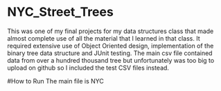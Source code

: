 # NYC_Street_Trees
This was one of my final projects for my data structures class that made almost complete use of all the material that I learned in that class. It required extensive use of Object Oriented design, implementation of the binary tree data structure and JUnit testing. The main csv file contained data from over a hundred thousand tree but unfortunately was too big to upload on github so I included the test CSV files instead.

#How to Run
The main file is NYC
